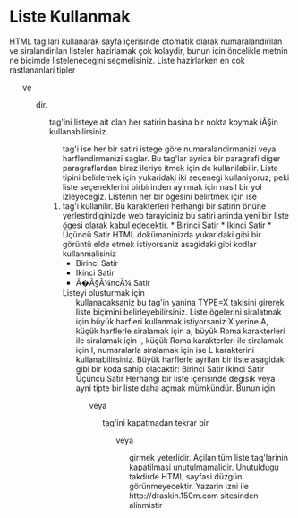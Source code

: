 # Liste Kullanmak

HTML tag'lari kullanarak sayfa içerisinde otomatik olarak
numaralandirilan ve siralandirilan listeler hazirlamak çok kolaydir,
bunun için öncelikle metnin ne biçimde listelenecegini
seçmelisiniz. Liste hazirlarken en çok rastlananlari tipler <OL> ve
<UL> dir. <UL> tag'ini listeye ait olan her satirin basina bir nokta
koymak iÃ§in kullanabilirsiniz. <OL> tag'i ise her bir satiri istege
göre numaralandirmanizi veya harflendirmenizi saglar. Bu tag'lar
ayrica bir paragrafi diger paragraflardan biraz ileriye itmek için de
kullanilabilir. Liste tipini belirlemek için yukaridaki iki seçenegi
kullaniyoruz; peki liste seçeneklerini birbirinden ayirmak için nasil
bir yol izleyecegiz. Listenin her bir ögesini belirtmek için ise <LI>
tag'i kullanilir. Bu karakterleri herhangi bir satirin önüne
yerlestirdiginizde web tarayiciniz bu satiri aninda yeni bir liste
ögesi olarak kabul edecektir.  * Birinci Satir * Ikinci Satir * Üçüncü
Satir HTML dokümaninizda yukaridaki gibi bir görüntü elde etmek
istiyorsaniz asagidaki gibi kodlar kullanmalisiniz <UL> <LI>Birinci
Satir <LI>Ikinci Satir <LI>Ã�Ã§Ã¼ncÃ¼ Satir </UL> Listeyi olusturmak
için <OL> kullanacaksaniz bu tag'in yanina TYPE=X takisini girerek
liste biçimini belirleyebilirsiniz. Liste ögelerini siralatmak için
büyük harfleri kullanmak istiyorsaniz X yerine A, küçük harflerle
siralamak için a, büyük Roma karakterleri ile siralamak için I, küçük
Roma karakterleri ile siralamak için I, numaralarla siralamak için ise
L karakterini kullanabilirsiniz.  Büyük harflerle ayrilan bir liste
asagidaki gibi bir koda sahip olacaktir: Birinci Satir Ikinci Satir
Üçüncü Satir Herhangi bir liste içerisinde degisik veya ayni tipte bir
liste daha açmak mümkündür. Bunun için <UL> veya <OL> tag'ini
kapatmadan tekrar bir <OL> veya <UL> girmek yeterlidir. Açilan tüm
liste tag'larinin kapatilmasi unutulmamalidir. Unutuldugu takdirde
HTML sayfasi düzgün görünmeyecektir.  Yazarin izni ile
http://draskin.150m.com sitesinden alinmistir




